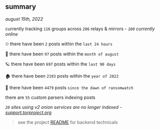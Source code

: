 
## summary
_august 15th, 2022_

currently tracking `116` groups across `206` relays & mirrors - _`100` currently online_

⏲ there have been `2` posts within the `last 24 hours`

🦈 there have been `97` posts within the `month of august`

🪐 there have been `697` posts within the `last 90 days`

🏚 there have been `2193` posts within the `year of 2022`

🦕 there have been `4479` posts `since the dawn of ransomwatch`

there are `55` custom parsers indexing posts

_`20` sites using v2 onion services are no longer indexed - [support.torproject.org](https://support.torproject.org/onionservices/v2-deprecation/)_

> see the project [README](https://github.com/joshhighet/ransomwatch#ransomwatch--) for backend technicals
